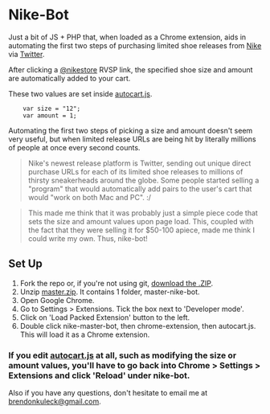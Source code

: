 Nike-Bot
========

Just a bit of JS + PHP that, when loaded as a Chrome extension, aids in automating the first two steps of purchasing limited shoe releases from [Nike](http://nike.com) via [Twitter](http://www.twitter.com). 

After clicking a [@nikestore](http://twitter.com/nikestore) RVSP link, the specified shoe size and amount are automatically added to your cart. 

These two values are set inside [autocart.js](/chrome-extension/autocart.js).

        var size = "12";
        var amount = 1;

Automating the first two steps of picking a size and amount doesn't seem very useful, but when limited release URLs are being hit by literally millions of people at once every second counts.

> Nike's newest release platform is Twitter, sending out unique direct purchase URLs for each of its limited shoe releases to millions of thirsty sneakerheads around the globe. Some people started selling a "program" that would automatically add pairs to the user's cart that would "work on both Mac and PC". :/ 

> This made me think that it was probably just a simple piece code that sets the size and amount values upon page load. This, coupled with the fact that they were selling it for $50-100 apiece, made me think I could write my own. Thus, nike-bot!


Set Up
---------------------

1. Fork the repo or, if you're not using git, [download the .ZIP](http://github.com/bdkay/nike-bot/archive/master.zip).
2. Unzip [master.zip](http://github.com/bdkay/nike-bot/archive/master.zip). It contains 1 folder, master-nike-bot.
2. Open Google Chrome. 
3. Go to Settings > Extensions. Tick the box next to 'Developer mode'.
4. Click on 'Load Packed Extension' button to the left.
5. Double click nike-master-bot, then chrome-extension, then autocart.js. This will load it as a Chrome extension.

### If you edit [autocart.js](/chrome-extension/autocart.js) at all, such as modifying the size or amount values, you'll have to go back into Chrome > Settings > Extensions and click 'Reload' under nike-bot.

Also if you have any questions, don't hesitate to email me at [brendonkuleck@gmail.com](mailto:brendonkuleck@gmail.com).
